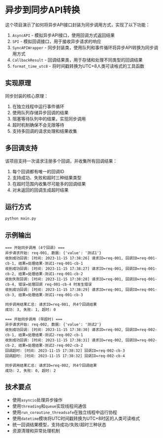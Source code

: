 # 异步到同步API转换

这个项目演示了如何将异步API接口封装为同步调用方式，实现了以下功能：

1. `AsyncAPI` - 模拟异步API接口，使用回调方式返回结果
2. `SPI` - 模拟回调接口，用于接收异步请求的响应
3. `SyncAPIWrapper` - 同步封装类，使用队列和事件循环将异步API转换为同步调用方式
4. `CallbackResult` - 回调结果类，用于存储和处理不同类型的回调结果
5. `format_time_utc8` - 将时间戳转换为UTC+8人类可读格式的工具函数

## 实现原理

同步封装的核心原理：

1. 在独立线程中运行事件循环
2. 使用队列存储异步回调的结果
3. 阻塞等待队列中的结果，实现同步调用
4. 超时机制确保不会无限等待
5. 支持多回调的请求处理和结果收集

## 多回调支持

该项目支持一次请求注册多个回调，并收集所有回调结果：

1. 每个回调都有唯一的回调ID
2. 支持成功、失败和超时三种结果类型
3. 在超时范围内收集尽可能多的回调结果
4. 对未返回的回调生成超时结果

## 运行方式

```bash
python main.py
```

## 示例输出

```
=== 开始同步调用 (4个回调) ===
异步请求开始: req-001, 数据: {'value': '测试1'}
收到成功回调: [时间: 2023-11-15 17:38:26] 请求ID=req-001, 回调ID=req-001-cb-1, 结果=处理结果-测试1-req-001-cb-1
收到成功回调: [时间: 2023-11-15 17:38:27] 请求ID=req-001, 回调ID=req-001-cb-2, 结果=处理结果-测试1-req-001-cb-2
收到失败回调: [时间: 2023-11-15 17:38:28] 请求ID=req-001, 回调ID=req-001-cb-4, 错误=处理回调 req-001-cb-4 时发生错误
收到成功回调: [时间: 2023-11-15 17:38:29] 请求ID=req-001, 回调ID=req-001-cb-3, 结果=处理结果-测试1-req-001-cb-3

同步调用结果汇总: 请求ID=req-001, 共4个回调结果
成功: 3, 失败: 1, 超时: 0

=== 开始同步调用 (带超时) ===
异步请求开始: req-002, 数据: {'value': '测试2'}
收到成功回调: [时间: 2023-11-15 17:38:30] 请求ID=req-002, 回调ID=req-002-cb-1, 结果=处理结果-测试2-req-002-cb-1
收到成功回调: [时间: 2023-11-15 17:38:31] 请求ID=req-002, 回调ID=req-002-cb-2, 结果=处理结果-测试2-req-002-cb-2
回调超时: [时间: 2023-11-15 17:38:32] 回调ID=req-002-cb-3
回调超时: [时间: 2023-11-15 17:38:32] 回调ID=req-002-cb-4

同步调用结果汇总: 请求ID=req-002, 共4个回调结果
成功: 2, 失败: 0, 超时: 2
```

## 技术要点

- 使用`asyncio`处理异步操作
- 使用`threading`和`queue`实现线程间通信
- 使用`run_coroutine_threadsafe`在独立线程中运行协程
- 使用`datetime`模块将UTC时间戳转换为UTC+8时区的人类可读格式
- 统一回调结果模型，支持成功/失败/超时三种状态
- 资源清理和异常处理机制 